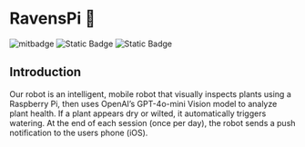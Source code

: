 # RavensPi 🌱

![mitbadge](https://github.com/user-attachments/assets/282e75e8-075f-4eac-84c9-b7bafc85c7e3)
![Static Badge](https://img.shields.io/badge/GPT-4o--mini-%23ffffff)
![Static Badge](https://img.shields.io/badge/Powered%20by-Raspberry%20Pi-%23ba0000)

## Introduction
Our robot is an intelligent, mobile robot that visually inspects plants using a Raspberry Pi, then uses OpenAI’s GPT-4o-mini Vision model to analyze plant health. If a plant appears dry or wilted, it automatically triggers watering. At the end of each session (once per day), the robot sends a push notification to the users phone (iOS).
